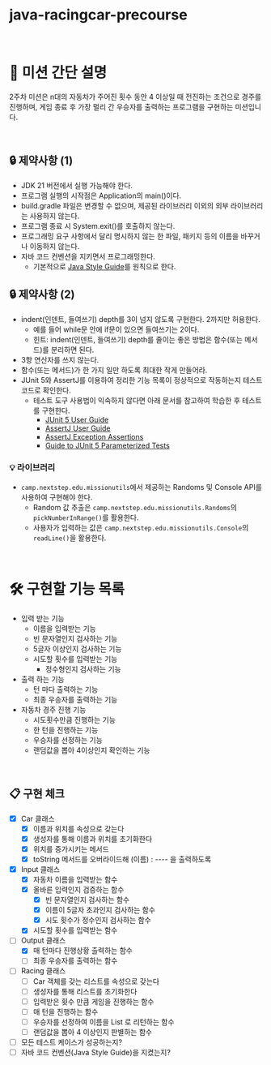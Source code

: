 # java-racingcar-precourse

<br>

# 🚀 미션 간단 설명
2주차 미션은 n대의 자동차가 주어진 횟수 동안 4 이상일 때 전진하는 조건으로 경주를 진행하며, 게임 종료 후 가장 멀리 간 우승자를 출력하는 프로그램을 구현하는 미션입니다.

<br>

## 🔒 제약사항 (1)
- JDK 21 버전에서 실행 가능해야 한다.
- 프로그램 실행의 시작점은 Application의 main()이다.
- build.gradle 파일은 변경할 수 없으며, 제공된 라이브러리 이외의 외부 라이브러리는 사용하지 않는다.
- 프로그램 종료 시 System.exit()를 호출하지 않는다.
- 프로그래밍 요구 사항에서 달리 명시하지 않는 한 파일, 패키지 등의 이름을 바꾸거나 이동하지 않는다.
- 자바 코드 컨벤션을 지키면서 프로그래밍한다.
    - 기본적으로 [Java Style Guide](https://github.com/woowacourse/woowacourse-docs/tree/main/styleguide/java)를 원칙으로 한다.

## 🔒 제약사항 (2)
- indent(인덴트, 들여쓰기) depth를 3이 넘지 않도록 구현한다. 2까지만 허용한다.
    - 예를 들어 while문 안에 if문이 있으면 들여쓰기는 2이다.
    - 힌트: indent(인덴트, 들여쓰기) depth를 줄이는 좋은 방법은 함수(또는 메서드)를 분리하면 된다.
- 3항 연산자를 쓰지 않는다.
- 함수(또는 메서드)가 한 가지 일만 하도록 최대한 작게 만들어라.
- JUnit 5와 AssertJ를 이용하여 정리한 기능 목록이 정상적으로 작동하는지 테스트 코드로 확인한다.
    - 테스트 도구 사용법이 익숙하지 않다면 아래 문서를 참고하여 학습한 후 테스트를 구현한다.
        - [JUnit 5 User Guide](https://junit.org/junit5/docs/current/user-guide/)
        - [AssertJ User Guide](https://assertj.github.io/doc/)
        - [AssertJ Exception Assertions](https://www.baeldung.com/assertj-exception-assertion)
        - [Guide to JUnit 5 Parameterized Tests](https://www.baeldung.com/parameterized-tests-junit-5)

### 💡 라이브러리
- `camp.nextstep.edu.missionutils`에서 제공하는 Randoms 및 Console API를 사용하여 구현해야 한다.
    - Random 값 추출은 `camp.nextstep.edu.missionutils.Randoms`의 `pickNumberInRange()`를 활용한다.
    - 사용자가 입력하는 값은 `camp.nextstep.edu.missionutils.Console`의 `readLine()`을 활용한다.
      
<br>

# 🛠 구현할 기능 목록
- 입력 받는 기능
  -  이름을 입력받는 기능
    - 빈 문자열인지 검사하는 기능
    - 5글자 이상인지 검사하는 기능
  - 시도할 횟수를 입력받는 기능
    - 정수형인지 검사하는 기능
- 출력 하는 기능
  - 턴 마다 출력하는 기능
  - 최종 우승자를 출력하는 기능
- 자동차 경주 진행 기능
  - 시도횟수만큼 진행하는 기능
  - 한 턴을 진행하는 기능
  - 우승자를 선정하는 기능
  - 랜덤값을 뽑아 4이상인지 확인하는 기능

<br>

## 📋 구현 체크
- [x] Car 클래스
  - [x] 이름과 위치를 속성으로 갖는다
  - [x] 생성자를 통해 이름과 위치를 초기화한다
  - [x] 위치를 증가시키는 메서드
  - [x] toString 메서드를 오버라이드해 (이름) : ---- 을 출력하도록
- [x] Input 클래스
  - [x] 자동차 이름을 입력받는 함수
  - [x] 올바른 입력인지 검증하는 함수
    - [x] 빈 문자열인지 검사하는 함수
    - [x] 이름이 5글자 초과인지 검사하는 함수
    - [x] 시도 횟수가 정수인지 검사하는 함수
  - [x] 시도할 횟수를 입력받는 함수
- [ ] Output 클래스
  - [x] 매 턴마다 진행상황 출력하는 함수
  - [ ] 최종 우승자를 출력하는 함수
- [ ] Racing 클래스
  - [ ] Car 객체를 갖는 리스트를 속성으로 갖는다
  - [ ] 생성자를 통해 리스트를 초기화한다
  - [ ] 입력받은 횟수 만큼 게임을 진행하는 함수
  - [ ] 매 턴을 진행하는 함수
  - [ ] 우승자를 선정하여 이름을 List 로 리턴하는 함수
  - [ ] 랜덤값을 뽑아 4 이상인지 판별하는 함수
- [ ] 모든 테스트 케이스가 성공하는지?
- [ ] 자바 코드 컨벤션(Java Style Guide)을 지켰는지?
